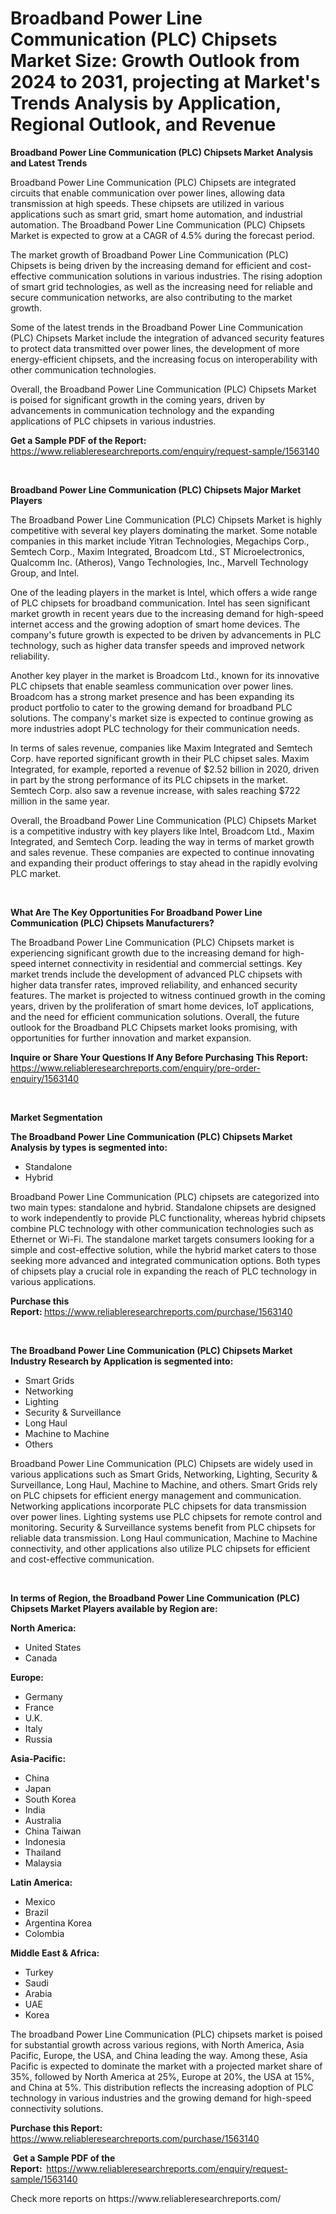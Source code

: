 <p><h1>Broadband Power Line Communication (PLC) Chipsets Market Size: Growth Outlook from 2024 to 2031, projecting at Market's Trends Analysis by Application, Regional Outlook, and Revenue</h1></p><p><strong>Broadband Power Line Communication (PLC) Chipsets Market Analysis and Latest Trends</strong></p>
<p><p>Broadband Power Line Communication (PLC) Chipsets are integrated circuits that enable communication over power lines, allowing data transmission at high speeds. These chipsets are utilized in various applications such as smart grid, smart home automation, and industrial automation. The Broadband Power Line Communication (PLC) Chipsets Market is expected to grow at a CAGR of 4.5% during the forecast period.</p><p>The market growth of Broadband Power Line Communication (PLC) Chipsets is being driven by the increasing demand for efficient and cost-effective communication solutions in various industries. The rising adoption of smart grid technologies, as well as the increasing need for reliable and secure communication networks, are also contributing to the market growth.</p><p>Some of the latest trends in the Broadband Power Line Communication (PLC) Chipsets Market include the integration of advanced security features to protect data transmitted over power lines, the development of more energy-efficient chipsets, and the increasing focus on interoperability with other communication technologies.</p><p>Overall, the Broadband Power Line Communication (PLC) Chipsets Market is poised for significant growth in the coming years, driven by advancements in communication technology and the expanding applications of PLC chipsets in various industries.</p></p>
<p><strong>Get a Sample PDF of the Report:&nbsp;</strong> <a href="https://www.reliableresearchreports.com/enquiry/request-sample/1563140">https://www.reliableresearchreports.com/enquiry/request-sample/1563140</a></p>
<p>&nbsp;</p>
<p><strong>Broadband Power Line Communication (PLC) Chipsets Major Market Players</strong></p>
<p><p>The Broadband Power Line Communication (PLC) Chipsets Market is highly competitive with several key players dominating the market. Some notable companies in this market include Yitran Technologies, Megachips Corp., Semtech Corp., Maxim Integrated, Broadcom Ltd., ST Microelectronics, Qualcomm Inc. (Atheros), Vango Technologies, Inc., Marvell Technology Group, and Intel.</p><p>One of the leading players in the market is Intel, which offers a wide range of PLC chipsets for broadband communication. Intel has seen significant market growth in recent years due to the increasing demand for high-speed internet access and the growing adoption of smart home devices. The company's future growth is expected to be driven by advancements in PLC technology, such as higher data transfer speeds and improved network reliability.</p><p>Another key player in the market is Broadcom Ltd., known for its innovative PLC chipsets that enable seamless communication over power lines. Broadcom has a strong market presence and has been expanding its product portfolio to cater to the growing demand for broadband PLC solutions. The company's market size is expected to continue growing as more industries adopt PLC technology for their communication needs.</p><p>In terms of sales revenue, companies like Maxim Integrated and Semtech Corp. have reported significant growth in their PLC chipset sales. Maxim Integrated, for example, reported a revenue of $2.52 billion in 2020, driven in part by the strong performance of its PLC chipsets in the market. Semtech Corp. also saw a revenue increase, with sales reaching $722 million in the same year.</p><p>Overall, the Broadband Power Line Communication (PLC) Chipsets Market is a competitive industry with key players like Intel, Broadcom Ltd., Maxim Integrated, and Semtech Corp. leading the way in terms of market growth and sales revenue. These companies are expected to continue innovating and expanding their product offerings to stay ahead in the rapidly evolving PLC market.</p></p>
<p>&nbsp;</p>
<p><strong>What Are The Key Opportunities For Broadband Power Line Communication (PLC) Chipsets Manufacturers?</strong></p>
<p><p>The Broadband Power Line Communication (PLC) Chipsets market is experiencing significant growth due to the increasing demand for high-speed internet connectivity in residential and commercial settings. Key market trends include the development of advanced PLC chipsets with higher data transfer rates, improved reliability, and enhanced security features. The market is projected to witness continued growth in the coming years, driven by the proliferation of smart home devices, IoT applications, and the need for efficient communication solutions. Overall, the future outlook for the Broadband PLC Chipsets market looks promising, with opportunities for further innovation and market expansion.</p></p>
<p><strong>Inquire or Share Your Questions If Any Before Purchasing This Report:</strong> <a href="https://www.reliableresearchreports.com/enquiry/pre-order-enquiry/1563140">https://www.reliableresearchreports.com/enquiry/pre-order-enquiry/1563140</a></p>
<p>&nbsp;</p>
<p><strong>Market Segmentation</strong></p>
<p><strong>The Broadband Power Line Communication (PLC) Chipsets Market Analysis by types is segmented into:</strong></p>
<p><ul><li>Standalone</li><li>Hybrid</li></ul></p>
<p><p>Broadband Power Line Communication (PLC) chipsets are categorized into two main types: standalone and hybrid. Standalone chipsets are designed to work independently to provide PLC functionality, whereas hybrid chipsets combine PLC technology with other communication technologies such as Ethernet or Wi-Fi. The standalone market targets consumers looking for a simple and cost-effective solution, while the hybrid market caters to those seeking more advanced and integrated communication options. Both types of chipsets play a crucial role in expanding the reach of PLC technology in various applications.</p></p>
<p><strong>Purchase this Report:&nbsp;</strong><a href="https://www.reliableresearchreports.com/purchase/1563140">https://www.reliableresearchreports.com/purchase/1563140</a></p>
<p>&nbsp;</p>
<p><strong>The Broadband Power Line Communication (PLC) Chipsets Market Industry Research by Application is segmented into:</strong></p>
<p><ul><li>Smart Grids</li><li>Networking</li><li>Lighting</li><li>Security & Surveillance</li><li>Long Haul</li><li>Machine to Machine</li><li>Others</li></ul></p>
<p><p>Broadband Power Line Communication (PLC) Chipsets are widely used in various applications such as Smart Grids, Networking, Lighting, Security & Surveillance, Long Haul, Machine to Machine, and others. Smart Grids rely on PLC chipsets for efficient energy management and communication. Networking applications incorporate PLC chipsets for data transmission over power lines. Lighting systems use PLC chipsets for remote control and monitoring. Security & Surveillance systems benefit from PLC chipsets for reliable data transmission. Long Haul communication, Machine to Machine connectivity, and other applications also utilize PLC chipsets for efficient and cost-effective communication.</p></p>
<p>&nbsp;</p>
<p><strong>In terms of Region, the Broadband Power Line Communication (PLC) Chipsets Market Players available by Region are:</strong></p>
<p>
    <p> <strong> North America: </strong>
        <ul>
            <li>United States</li>
            <li>Canada</li>
        </ul>
        </p> 
    <p> <strong> Europe: </strong>
        <ul>
            <li>Germany</li>
            <li>France</li>
            <li>U.K.</li>
            <li>Italy</li>
            <li>Russia</li>
        </ul>
        </p> 
    <p> <strong> Asia-Pacific: </strong>
        <ul>
            <li>China</li>
            <li>Japan</li>
            <li>South Korea</li>
            <li>India</li>
            <li>Australia</li>
            <li>China Taiwan</li>
            <li>Indonesia</li>
            <li>Thailand</li>
            <li>Malaysia</li>
        </ul>
        </p> 
    <p> <strong> Latin America: </strong>
        <ul>
            <li>Mexico</li>
            <li>Brazil</li>
            <li>Argentina Korea</li>
            <li>Colombia</li>
        </ul>
        </p> 
    <p> <strong> Middle East & Africa: </strong>
        <ul>
            <li>Turkey</li>
            <li>Saudi</li>
            <li>Arabia</li>
            <li>UAE</li>
            <li>Korea</li>
        </ul>
    </p>
    </p>
<p><p>The broadband Power Line Communication (PLC) chipsets market is poised for substantial growth across various regions, with North America, Asia Pacific, Europe, the USA, and China leading the way. Among these, Asia Pacific is expected to dominate the market with a projected market share of 35%, followed by North America at 25%, Europe at 20%, the USA at 15%, and China at 5%. This distribution reflects the increasing adoption of PLC technology in various industries and the growing demand for high-speed connectivity solutions.</p></p>
<p><strong>Purchase this Report: </strong><a href="https://www.reliableresearchreports.com/purchase/1563140">https://www.reliableresearchreports.com/purchase/1563140</a></p>
<p>&nbsp;<strong>Get a Sample PDF of the Report:&nbsp;&nbsp;</strong><a href="https://www.reliableresearchreports.com/enquiry/request-sample/1563140">https://www.reliableresearchreports.com/enquiry/request-sample/1563140</a></p>
<p><strong></strong></p>
<p>Check more reports on https://www.reliableresearchreports.com/</p>